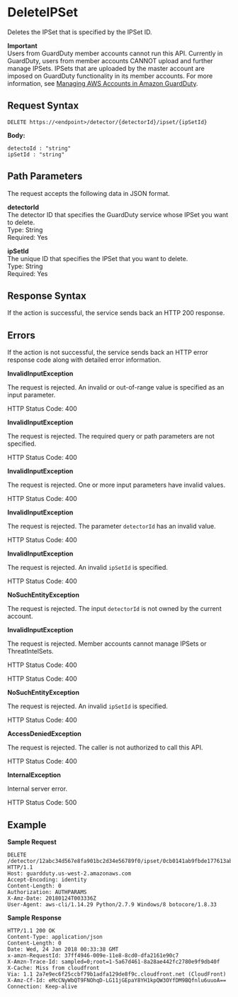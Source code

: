 # DeleteIPSet<a name="delete-ip-set"></a>

Deletes the IPSet that is specified by the IPSet ID\. 

**Important**  
Users from GuardDuty member accounts cannot run this API\. Currently in GuardDuty, users from member accounts CANNOT upload and further manage IPSets\. IPSets that are uploaded by the master account are imposed on GuardDuty functionality in its member accounts\. For more information, see [Managing AWS Accounts in Amazon GuardDuty](guardduty_accounts.md)\.

## Request Syntax<a name="delete-ip-set-request-syntax"></a>

```
DELETE https://<endpoint>/detector/{detectorId}/ipset/{ipSetId}
```

**Body:**

```
detectoId : "string"
ipSetId : "string"
```

## Path Parameters<a name="delete-ip-set-path-parameters"></a>

The request accepts the following data in JSON format\.

**detectorId**  
The detector ID that specifies the GuardDuty service whose IPSet you want to delete\.  
Type: String  
Required: Yes

**ipSetId**  
The unique ID that specifies the IPSet that you want to delete\.  
Type: String  
Required: Yes

## Response Syntax<a name="delete-ip-set-response-syntax"></a>

If the action is successful, the service sends back an HTTP 200 response\.

## Errors<a name="delete-ip-set-errors"></a>

If the action is not successful, the service sends back an HTTP error response code along with detailed error information\.

**InvalidInputException**

The request is rejected\. An invalid or out\-of\-range value is specified as an input parameter\.

HTTP Status Code: 400 

**InvalidInputException**

The request is rejected\. The required query or path parameters are not specified\.

HTTP Status Code: 400 

**InvalidInputException**

The request is rejected\. One or more input parameters have invalid values\.

HTTP Status Code: 400 

**InvalidInputException**

The request is rejected\. The parameter `detectorId` has an invalid value\.

HTTP Status Code: 400 

**InvalidInputException**

The request is rejected\. An invalid `ipSetId` is specified\.

HTTP Status Code: 400 

**NoSuchEntityException**

The request is rejected\. The input `detectorId` is not owned by the current account\.

**InvalidInputException**

The request is rejected\. Member accounts cannot manage IPSets or ThreatIntelSets\.

HTTP Status Code: 400 

HTTP Status Code: 400 

**NoSuchEntityException**

The request is rejected\. An invalid `ipSetId` is specified\.

HTTP Status Code: 400 

**AccessDeniedException**

The request is rejected\. The caller is not authorized to call this API\.

HTTP Status Code: 400 

**InternalException**

Internal server error\.

HTTP Status Code: 500 

## Example<a name="get-ip-set-example"></a>

**Sample Request**

```
DELETE /detector/12abc34d567e8fa901bc2d34e56789f0/ipset/0cb0141ab9fbde177613ab9436212e90 HTTP/1.1
Host: guardduty.us-west-2.amazonaws.com
Accept-Encoding: identity
Content-Length: 0
Authorization: AUTHPARAMS
X-Amz-Date: 20180124T003336Z
User-Agent: aws-cli/1.14.29 Python/2.7.9 Windows/8 botocore/1.8.33
```

**Sample Response**

```
HTTP/1.1 200 OK
Content-Type: application/json
Content-Length: 0
Date: Wed, 24 Jan 2018 00:33:38 GMT
x-amzn-RequestId: 37ff4946-009e-11e8-8cd0-dfa2161e90c7
X-Amzn-Trace-Id: sampled=0;root=1-5a67d461-8a28ae442fc2780e9f9db40f
X-Cache: Miss from cloudfront
Via: 1.1 2a7e9ec6f25ccbf79b1adfa129de8f9c.cloudfront.net (CloudFront)
X-Amz-Cf-Id: eMcCNyWbQT9FNOhqD-LG11jGEpaY8YH1kpQW3OYfDM9BQfnlu6uuoA==
Connection: Keep-alive
```